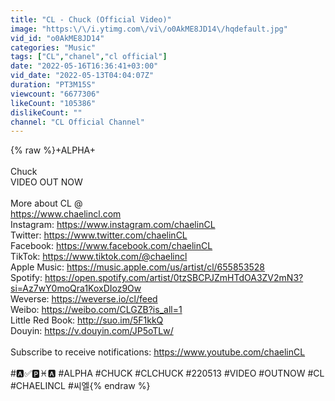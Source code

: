 ```yaml
---
title: "CL - Chuck (Official Video)"
image: "https:\/\/i.ytimg.com\/vi\/o0AkME8JD14\/hqdefault.jpg"
vid_id: "o0AkME8JD14"
categories: "Music"
tags: ["CL","chanel","cl official"]
date: "2022-05-16T16:36:41+03:00"
vid_date: "2022-05-13T04:04:07Z"
duration: "PT3M15S"
viewcount: "6677306"
likeCount: "105386"
dislikeCount: ""
channel: "CL Official Channel"
---
```

{% raw %}+ALPHA+<br /><br />Chuck<br />VIDEO OUT NOW<br /><br />More about CL @<br /><a rel="nofollow" target="blank" href="https://www.chaelincl.com">https://www.chaelincl.com</a><br />Instagram: <a rel="nofollow" target="blank" href="https://www.instagram.com/chaelinCL">https://www.instagram.com/chaelinCL</a><br />Twitter: <a rel="nofollow" target="blank" href="https://www.twitter.com/chaelinCL">https://www.twitter.com/chaelinCL</a><br />Facebook: <a rel="nofollow" target="blank" href="https://www.facebook.com/chaelinCL">https://www.facebook.com/chaelinCL</a><br />TikTok: <a rel="nofollow" target="blank" href="https://www.tiktok.com/@chaelincl">https://www.tiktok.com/@chaelincl</a><br />Apple Music: <a rel="nofollow" target="blank" href="https://music.apple.com/us/artist/cl/655853528">https://music.apple.com/us/artist/cl/655853528</a> <br />Spotify: <a rel="nofollow" target="blank" href="https://open.spotify.com/artist/0tzSBCPJZmHTdOA3ZV2mN3?si=Az7wY0moQra1KoxDIoz9Ow">https://open.spotify.com/artist/0tzSBCPJZmHTdOA3ZV2mN3?si=Az7wY0moQra1KoxDIoz9Ow</a><br />Weverse: <a rel="nofollow" target="blank" href="https://weverse.io/cl/feed">https://weverse.io/cl/feed</a><br />Weibo: <a rel="nofollow" target="blank" href="https://weibo.com/CLGZB?is_all=1">https://weibo.com/CLGZB?is_all=1</a><br />Little Red Book: <a rel="nofollow" target="blank" href="http://suo.im/5F1kkQ">http://suo.im/5F1kkQ</a><br />Douyin: <a rel="nofollow" target="blank" href="https://v.douyin.com/JP5oTLw/">https://v.douyin.com/JP5oTLw/</a><br /><br />Subscribe to receive notifications: <a rel="nofollow" target="blank" href="https://www.youtube.com/chaelinCL">https://www.youtube.com/chaelinCL</a><br /><br />#🅰️✅🅿️♓️🅰️ #ALPHA #CHUCK #CLCHUCK #220513 #VIDEO #OUTNOW #CL #CHAELINCL #씨엘{% endraw %}
